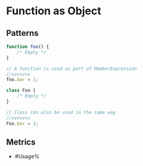 # Function as Object

## Patterns

```js
function foo() {
    /* Empty */
}

// A function is used as part of MemberExpression
//vvvvvvv
foo.bar = 1;
```

```js
class Foo {
    /* Empty */
}

// Class can also be used in the same way
//vvvvvvv
Foo.bar = 1;
```

## Metrics

* #Usage%
